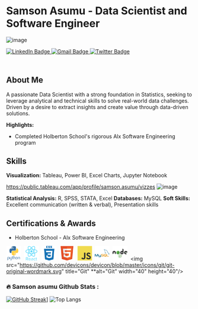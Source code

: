 # Samson Asumu - Data Scientist and Software Engineer
![image](https://github.com/Samsonasumu/-Samsonasumu/assets/99386103/c7706838-72c3-4a7f-afde-d4eb10fd0150)

<div id="badges">
  <a href="https://www.linkedin.com/in/samson-asumu-335687174/">
    <img src="https://img.shields.io/badge/LinkedIn-blue?style=for-the-badge&logo=linkedin&logoColor=white" alt="LinkedIn Badge"/>
  </a>
  <a href="https://mail.google.com/mail/u/0/?fs=1&to=samsonasumu@gmail.com&tf=cm">
    <img src="https://img.shields.io/badge/Gmail-red?style=for-the-badge&logo=gmail&logoColor=white" alt="Gmail Badge"/>
  </a>
  <a href="https://twitter.com/Samsonasumu">
    <img src="https://img.shields.io/badge/Twitter-blue?style=for-the-badge&logo=twitter&logoColor=white" alt="Twitter Badge"/>
  </a>
  
  </div>
<img src="https://komarev.com/ghpvc/?username= style=flat-square&color=blue" alt=""/>
<h1>

## About Me
A passionate Data Scientist with a strong foundation in Statistics, seeking to leverage analytical and technical skills to solve real-world data challenges. Driven by a desire to extract insights and create value through data-driven solutions.

**Highlights:**

* Completed Holberton School's rigorous Alx Software Engineering program
## Skills
**Visualization:** Tableau, Power BI, Excel Charts, Jupyter Notebook


https://public.tableau.com/app/profile/samson.asumu/vizzes
![image](https://github.com/Samsonasumu/-Samsonasumu/assets/99386103/d1c3a84c-5087-4cd3-a5b6-d88bd0964d10)

**Statistical Analysis:** R, SPSS, STATA, Excel
**Databases:** MySQL
**Soft Skills:** Excellent communication (written & verbal), Presentation skills


## Certifications & Awards

* Holberton School - Alx Software Engineering



<div>
  
  <img src="https://github.com/devicons/devicon/blob/master/icons/python/python-original-wordmark.svg" title="Python" alt="Python" width="40" height="40"/>&nbsp;
  <img src="https://github.com/devicons/devicon/blob/master/icons/react/react-original-wordmark.svg" title="React" alt="React" width="40" height="40"/>&nbsp;
  <img src="https://github.com/devicons/devicon/blob/master/icons/css3/css3-plain-wordmark.svg"  title="CSS3" alt="CSS" width="40" height="40"/>&nbsp;
  <img src="https://github.com/devicons/devicon/blob/master/icons/html5/html5-original.svg" title="HTML5" alt="HTML" width="40" height="40"/>&nbsp;
  <img src="https://github.com/devicons/devicon/blob/master/icons/javascript/javascript-original.svg" title="JavaScript" alt="JavaScript" width="40" height="40"/>&nbsp;
  <img src="https://github.com/devicons/devicon/blob/master/icons/mysql/mysql-original-wordmark.svg" title="MySQL"  alt="MySQL" width="40" height="40"/>&nbsp;
  <img src="https://github.com/devicons/devicon/blob/master/icons/nodejs/nodejs-original-wordmark.svg" title="NodeJS" alt="NodeJS" width="40" height="40"/>&nbsp;
  <img src="https://github.com/devicons/devicon/blob/master/icons/git/git-original-wordmark.svg" title="Git" **alt="Git" width="40" height="40"/>
 </div>

 ### :fire: Samson asumu Github Stats :
  
 [![GitHub Streak](http://github-readme-streak-stats.herokuapp.com?user=samsonasumu&theme=java-dark)](https://git.io/streak-stats)]
  ![Top Langs](https://github-readme-stats.vercel.app/api/top-langs/?username=Samsonasumu&layout=compact&theme=vision-friendly-dark)
  
